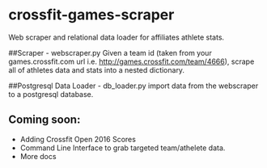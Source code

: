 # crossfit-games-scraper
Web scraper and relational data loader for affiliates athlete stats. 

##Scraper - webscraper.py
Given a team id (taken from your games.crossfit.com url i.e. http://games.crossfit.com/team/4666), scrape all of athletes data and stats into a nested dictionary.

##Postgresql Data Loader - db_loader.py
import data from the webscraper to a postgresql database.


## Coming soon:
- Adding Crossfit Open 2016 Scores
- Command Line Interface to grab targeted team/athelete data.
- More docs
